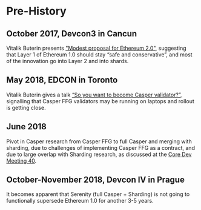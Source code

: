 # Pre-History

## October 2017, Devcon3 in Cancun

Vitalik Buterin presents ["Modest proposal for Ethereum 2.0"](https://www.youtube.com/watch?v=hAhUfCjjkXc), suggesting that Layer 1 of Ethereum 1.0 should stay “safe and conservative”, and most of the innovation go into Layer 2 and into shards.

## May 2018, EDCON in Toronto

Vitalik Buterin gives a talk [“So you want to become Casper validator?”](https://www.youtube.com/watch?v=VqOlOMAqC08), signalling that Casper FFG validators may be running on laptops and rollout is getting close.

## June 2018

Pivot in Casper research from Casper FFG to full Casper and merging with sharding, due to challenges of implementing Casper FFG as a contract, and due to large overlap with Sharding research, as discussed at the [Core Dev Meeting 40](https://youtu.be/8-AZys80RrU?t=1819).

## October-November 2018, Devcon IV in Prague

It becomes apparent that Serenity \(full Casper + Sharding\) is not going to functionally supersede Ethereum 1.0 for another 3-5 years.

